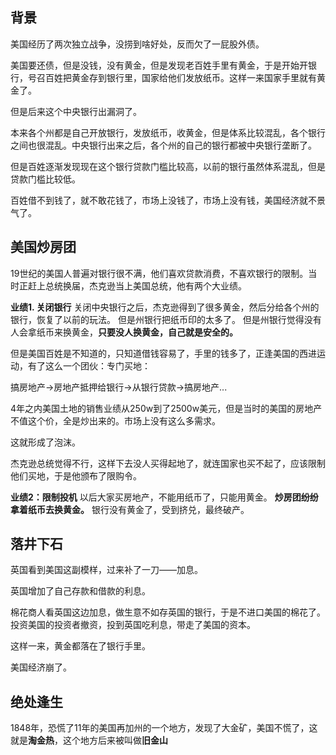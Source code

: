 
## 背景

美国经历了两次独立战争，没捞到啥好处，反而欠了一屁股外债。

美国要还债，但是没钱，没有黄金，但是发现老百姓手里有黄金，于是开始开银行，号召百姓把黄金存到银行里，国家给他们发放纸币。这样一来国家手里就有黄金了。

但是后来这个中央银行出漏洞了。

本来各个州都是自己开放银行，发放纸币，收黄金，但是体系比较混乱，各个银行之间也很混乱。中央银行出来之后，各个州的自己的银行都被中央银行垄断了。

但是百姓逐渐发现现在这个银行贷款门槛比较高，以前的银行虽然体系混乱，但是贷款门槛比较低。

百姓借不到钱了，就不敢花钱了，市场上没钱了，市场上没有钱，美国经济就不景气了。

## 美国炒房团

19世纪的美国人普遍对银行很不满，他们喜欢贷款消费，不喜欢银行的限制。当时正赶上总统换届，杰克逊当上美国总统，他有两个大业绩。

**业绩1. 关闭银行**
	关闭中央银行之后，杰克逊得到了很多黄金，然后分给各个州的银行，恢复了以前的玩法。
	但是州银行把纸币印的太多了。
	但是州银行觉得没有人会拿纸币来换黄金，**只要没人换黄金，自己就是安全的。**

但是美国百姓是不知道的，只知道借钱容易了，手里的钱多了，正逢美国的西进运动，有了这么一个团伙：专门买地：

搞房地产->房地产抵押给银行->从银行贷款->搞房地产...

4年之内美国土地的销售业绩从250w到了2500w美元，但是当时的美国的房地产不值这个价，全是炒出来的。市场上没有这么多需求。

这就形成了泡沫。

杰克逊总统觉得不行，这样下去没人买得起地了，就连国家也买不起了，应该限制他们买地，于是他颁布了限购令。

**业绩2：限制投机**
	以后大家买房地产，不能用纸币了，只能用黄金。
	**炒房团纷纷拿着纸币去换黄金。**
	银行没有黄金了，受到挤兑，最终破产。

## 落井下石

英国看到美国这副模样，过来补了一刀——加息。

英国增加了自己存款和借款的利息。

棉花商人看英国这边加息，做生意不如存英国的银行，于是不进口美国的棉花了。
投资美国的投资者撤资，投到英国吃利息，带走了美国的资本。

这样一来，黄金都落在了银行手里。

美国经济崩了。

## 绝处逢生

1848年，恐慌了11年的美国再加州的一个地方，发现了大金矿，美国不慌了，这就是**淘金热**，这个地方后来被叫做**旧金山**

